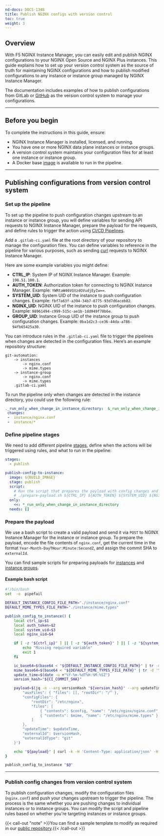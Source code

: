 ```yaml
---
nd-docs: DOCS-1348
title: Publish NGINX configs with version control
toc: true
weight: 3
---
```


## Overview

With F5 NGINX Instance Manager, you can easily edit and publish NGINX configurations to your NGINX Open Source and NGINX Plus instances. This guide explains how to set up your version control system as the source of truth for maintaining NGINX configurations and how to publish modified configurations to any instance or instance group managed by NGINX Instance Manager.

The documentation includes examples of how to publish configurations from GitLab or [GitHub](https://github.com/nginxinc/git-automation) as the version control system to manage your configurations.

---

## Before you begin

To complete the instructions in this guide, ensure:

- NGINX Instance Manager is installed, licensed, and running.
- You have one or more NGINX data plane instances or instance groups.
- A version control system maintains your configuration files for at least one instance or instance group.
- A Docker base [image](https://github.com/nginxinc/git-automation/blob/main/dockerfile) is available to run in the pipeline.

---

## Publishing configurations from version control system

### Set up the pipeline

To set up the pipeline to push configuration changes upstream to an instance or instance group, you will define variables for sending API requests to NGINX Instance Manager, prepare the payload for the requests, and define rules to trigger the action using [CI/CD Pipelines](https://docs.gitlab.com/ee/ci/pipelines/).

Add a `.gitlab-ci.yaml` file at the root directory of your repository to manage the configuration files. You can define variables to reference in the pipeline for various purposes, such as sending [curl](https://curl.se/) requests to NGINX Instance Manager.

Here are some example variables you might define:

- **CTRL_IP**: System IP of NGINX Instance Manager. Example: `198.51.100.1`.
- **AUTH_TOKEN**: Authorization token for connecting to NGINX Instance Manager. Example: `YWRtaW46VGVzdGVudjEyIw==`.
- **SYSTEM_UID**: System UID of the instance to push configuration changes. Example: `fbf7a63f-a394-34b7-8775-93d7d6aceb82`.
- **NGINX_UID**: NGINX UID of the instance to push configuration changes. Example: `98961494-c999-515c-ae1b-1dd949f78b6e`.
- **GROUP_UID**: Instance Group UID of the instance group to push configuration changes. Example: `0ba1d2c3-ce36-44da-a786-94fb65425a30`.

You can introduce rules in the `.gitlab-ci.yaml` file to trigger the pipelines when changes are detected in the configuration files. Here’s an example repository structure:

```none
git-automation:
	-> instances
		-> nginx.conf
		-> mime.types
	-> instance-group
		-> nginx.conf
		-> mime.types
	.gitlab-ci.yaml
```

To run the pipeline only when changes are detected in the instance directory, you could use the following rule:

```yaml
._run_only_when_change_in_instance_directory:  &_run_only_when_change_in_instance_directory
 changes:
 -  instance/nginx.conf
 -  instance/*
```

### Define pipeline stages

We need to add different pipeline [stages](https://docs.gitlab.com/ee/ci/yaml/?query=stages#stages), define when the actions will be triggered using rules, and what to run in the pipeline:

```yaml
stages:
  - publish

publish-config-to-instance:
  image: ${BUILD_IMAGE}
  stage: publish
  script:
    # Run the script that prepares the payload with config changes and required variables
    # ./prepare-payload.sh ${CTRL_IP} ${AUTH_TOKEN} ${SYSTEM_UID} ${NGINX_UID}
  only:
    <<: *_run_only_when_change_in_instance_directory
  needs: []
```

### Prepare the payload

We use a bash script to create a valid payload and send it via `POST` to NGINX Instance Manager for the instance or instance group. To prepare the payload, encode the file contents of `nginx.conf`, get the current time in the format `Year-Month-DayTHour:Minute:SecondZ`, and assign the commit SHA to `externalId`.

You can find sample scripts for preparing payloads for [instances](https://github.com/nginxinc/git-automation/blob/main/prepare-payload.sh) and [instance groups](https://github.com/nginxinc/git-automation/blob/main/prepare-instGroup-payload.sh).

#### Example bash script

```bash
#!/bin/bash
set  -o  pipefail

DEFAULT_INSTANCE_CONFIG_FILE_PATH="./instance/nginx.conf"
DEFAULT_MIME_TYPES_FILE_PATH="./instance/mime.types"

publish_config_to_instance() {
	local ctrl_ip=$1
	local auth_token=$2
	local system_uid=$3
	local nginx_uid=$4

	if [ -z "${ctrl_ip}" ] || [ -z "${auth_token}" ] || [ -z "${system_uid}" ] || [ -z "${nginx_uid}" ]; then
		echo "Missing required variable"
		exit 1
	fi

	ic_base64=$(base64 < "${DEFAULT_INSTANCE_CONFIG_FILE_PATH}" | tr -d '\n')
	mime_base64=$(base64 < "${DEFAULT_MIME_TYPES_FILE_PATH}" | tr -d '\n')
	update_time=$(date -u +"%Y-%m-%dT%H:%M:%SZ")
	version_hash="${CI_COMMIT_SHA}"

	payload=$(jq -n --arg versionHash "${version_hash}" --arg updateTime "${update_time}" --arg config "${ic_base64}" --arg mime "${mime_base64}" '{
		"auxFiles": { "files": [], "rootDir": "/" },
		"configFiles": {
			"rootDir": "/etc/nginx",
			"files": [
				{ "contents": $config, "name": "/etc/nginx/nginx.conf" },
				{ "contents": $mime, "name": "/etc/nginx/mime.types" }
			]
		},
		"updateTime": $updateTime,
		"externalId": $versionHash,
		"externalIdType": "git"
	}')

	echo "${payload}" | curl -k -H 'Content-Type: application/json' -H "Authorization: Bearer <access token>" --data-binary @- -X POST "https://$ctrl_ip/api/platform/v1/systems/$system_uid/instances/$nginx_uid/config"
}

publish_config_to_instance "$@"
```

---

### Publish config changes from version control system

To publish configuration changes, modify the configuration files (`nginx.conf`) and push your changes upstream to trigger the pipeline. The process is the same whether you are pushing changes to individual instances or to instance groups. You can modify the script and pipeline rules based on whether you're targeting instances or instance groups.

{{< call-out "note" >}}You can find a sample template to modify as required in our [public repository](https://github.com/nginxinc/git-automation/).{{< /call-out >}}
